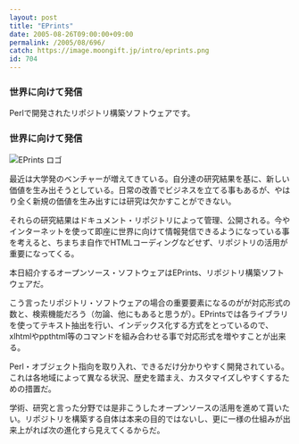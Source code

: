 ```yaml
---
layout: post
title: "EPrints"
date: 2005-08-26T09:00:00+09:00
permalink: /2005/08/696/
catch: https://image.moongift.jp/intro/eprints.png
id: 704
---
```

### 世界に向けて発信
  
Perlで開発されたリポジトリ構築ソフトウェアです。  
<!--more-->  

### 世界に向けて発信
  

![EPrints ロゴ](https://image.moongift.jp/intro/eprints.png "EPrints ロゴ")

  

最近は大学発のベンチャーが増えてきている。自分達の研究結果を基に、新しい価値を生み出そうとしている。日常の改善でビジネスを立てる事もあるが、やはり全く新規の価値を生み出すには研究は欠かすことができない。

  

それらの研究結果はドキュメント・リポジトリによって管理、公開される。今やインターネットを使って即座に世界に向けて情報発信できるようになっている事を考えると、ちまちま自作でHTMLコーディングなどせず、リポジトリの活用が重要になってくる。

  

本日紹介するオープンソース・ソフトウェアはEPrints、リポジトリ構築ソフトウェアだ。

  

こう言ったリポジトリ・ソフトウェアの場合の重要要素になるのがが対応形式の数と、検索機能だろう（勿論、他にもあると思うが）。EPrintsでは各ライブラリを使ってテキスト抽出を行い、インデックス化する方式をとっているので、xlhtmlやppthtml等のコマンドを組み合わせる事で対応形式を増やすことが出来る。

  

Perl・オブジェクト指向を取り入れ、できるだけ分かりやすく開発されている。これは各地域によって異なる状況、歴史を踏まえ、カスタマイズしやすくするための措置だ。

  

学術、研究と言った分野では是非こうしたオープンソースの活用を進めて貰いたい。リポジトリを構築する自体は本来の目的ではないし、更に一様の仕組みが出来上がれば次の進化すら見えてくるからだ。


